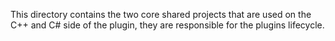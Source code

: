 This directory contains the two core shared projects that are used on the C++ and C# side of the plugin, they are responsible for the plugins lifecycle.
